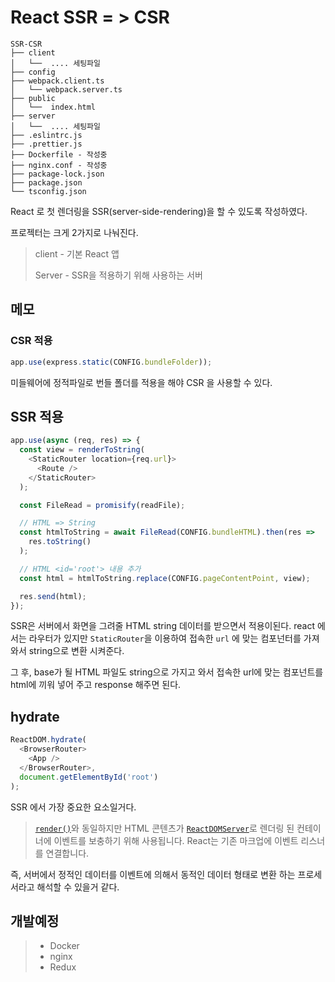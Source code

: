 # React SSR = > CSR

```
SSR-CSR
├── client
│	└──  .... 세팅파일
├── config
├── webpack.client.ts
│	└── webpack.server.ts
├── public
│	└──  index.html
├── server
│	└──  .... 세팅파일
├── .eslintrc.js
├── .prettier.js
├── Dockerfile - 작성중
├── nginx.conf - 작성중
├── package-lock.json
├── package.json
└── tsconfig.json
```

React 로 첫 렌더링을 SSR(server-side-rendering)을 할 수 있도록 작성하였다.

프로젝터는 크게 2가지로 나눠진다.

>client - 기본 React 앱
>
>Server - SSR을 적용하기 위해 사용하는 서버

## 메모

### CSR 적용

```javascript
app.use(express.static(CONFIG.bundleFolder));
```

미들웨어에 정적파일로 번들 폴더를 적용을 해야 CSR 을 사용할 수 있다.



## SSR 적용

```javascript
app.use(async (req, res) => {
  const view = renderToString(
    <StaticRouter location={req.url}>
      <Route />
    </StaticRouter>
  );

  const FileRead = promisify(readFile);

  // HTML => String
  const htmlToString = await FileRead(CONFIG.bundleHTML).then(res =>
    res.toString()
  );

  // HTML <id='root'> 내용 추가
  const html = htmlToString.replace(CONFIG.pageContentPoint, view);

  res.send(html);
});
```

SSR은 서버에서 화면을 그려줄 HTML string 데이터를 받으면서 적용이된다. react 에서는 라우터가 있지만 `StaticRouter`을 이용하여 접속한 `url` 에 맞는 컴포넌터를 가져와서 string으로 변환 시켜준다.

그 후, base가 될 HTML 파일도 string으로 가지고 와서 접속한 url에 맞는 컴포넌트를 html에 끼워 넣어 주고 response 해주면 된다.



## hydrate

```javascript
ReactDOM.hydrate(
  <BrowserRouter>
    <App />
  </BrowserRouter>,
  document.getElementById('root')
);
```

SSR 에서 가장 중요한 요소일거다. 

> [`render()`](https://ko.reactjs.org/docs/react-dom.html#render)와 동일하지만 HTML 콘텐츠가 [`ReactDOMServer`](https://ko.reactjs.org/docs/react-dom-server.html)로 렌더링 된 컨테이너에 이벤트를 보충하기 위해 사용됩니다. React는 기존 마크업에 이벤트 리스너를 연결합니다.

즉, 서버에서 정적인 데이터를 이벤트에 의해서 동적인 데이터 형태로 변환 하는 프로세서라고 해석할 수 있을거 같다.

## 개발예정

>- Docker
>- nginx
>- Redux



